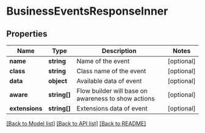# BusinessEventsResponseInner

## Properties
Name | Type | Description | Notes
------------ | ------------- | ------------- | -------------
**name** | **string** | Name of the event | [optional] 
**class** | **string** | Class name of the event | [optional] 
**data** | **object** | Available data of event | [optional] 
**aware** | **string[]** | Flow builder will base on awareness to show actions | [optional] 
**extensions** | **string[]** | Extensions data of event | [optional] 

[[Back to Model list]](../../README.md#documentation-for-models) [[Back to API list]](../../README.md#documentation-for-api-endpoints) [[Back to README]](../../README.md)

